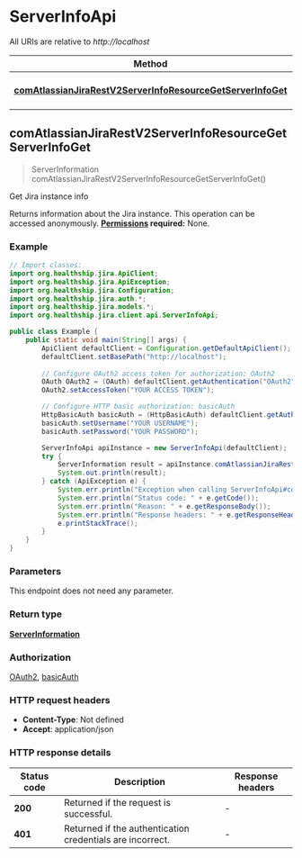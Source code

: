 # ServerInfoApi

All URIs are relative to *http://localhost*

Method | HTTP request | Description
------------- | ------------- | -------------
[**comAtlassianJiraRestV2ServerInfoResourceGetServerInfoGet**](ServerInfoApi.md#comAtlassianJiraRestV2ServerInfoResourceGetServerInfoGet) | **GET** /rest/api/3/serverInfo | Get Jira instance info



## comAtlassianJiraRestV2ServerInfoResourceGetServerInfoGet

> ServerInformation comAtlassianJiraRestV2ServerInfoResourceGetServerInfoGet()

Get Jira instance info

Returns information about the Jira instance.  This operation can be accessed anonymously.  **[Permissions](#permissions) required:** None.

### Example

```java
// Import classes:
import org.healthship.jira.ApiClient;
import org.healthship.jira.ApiException;
import org.healthship.jira.Configuration;
import org.healthship.jira.auth.*;
import org.healthship.jira.models.*;
import org.healthship.jira.client.api.ServerInfoApi;

public class Example {
    public static void main(String[] args) {
        ApiClient defaultClient = Configuration.getDefaultApiClient();
        defaultClient.setBasePath("http://localhost");
        
        // Configure OAuth2 access token for authorization: OAuth2
        OAuth OAuth2 = (OAuth) defaultClient.getAuthentication("OAuth2");
        OAuth2.setAccessToken("YOUR ACCESS TOKEN");

        // Configure HTTP basic authorization: basicAuth
        HttpBasicAuth basicAuth = (HttpBasicAuth) defaultClient.getAuthentication("basicAuth");
        basicAuth.setUsername("YOUR USERNAME");
        basicAuth.setPassword("YOUR PASSWORD");

        ServerInfoApi apiInstance = new ServerInfoApi(defaultClient);
        try {
            ServerInformation result = apiInstance.comAtlassianJiraRestV2ServerInfoResourceGetServerInfoGet();
            System.out.println(result);
        } catch (ApiException e) {
            System.err.println("Exception when calling ServerInfoApi#comAtlassianJiraRestV2ServerInfoResourceGetServerInfoGet");
            System.err.println("Status code: " + e.getCode());
            System.err.println("Reason: " + e.getResponseBody());
            System.err.println("Response headers: " + e.getResponseHeaders());
            e.printStackTrace();
        }
    }
}
```

### Parameters

This endpoint does not need any parameter.

### Return type

[**ServerInformation**](ServerInformation.md)

### Authorization

[OAuth2](../README.md#OAuth2), [basicAuth](../README.md#basicAuth)

### HTTP request headers

- **Content-Type**: Not defined
- **Accept**: application/json

### HTTP response details
| Status code | Description | Response headers |
|-------------|-------------|------------------|
| **200** | Returned if the request is successful. |  -  |
| **401** | Returned if the authentication credentials are incorrect. |  -  |


